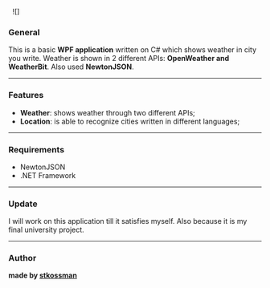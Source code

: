 <p class="has-line-data" data-line-start="0" data-line-end="1"><img src="https://img.shields.io/github/stars/pandao/editor.md.svg" alt=""> <img src="https://img.shields.io/github/forks/pandao/editor.md.svg" alt=""> ![]</p>
<h3 class="code-line" data-line-start=1 data-line-end=2 ><a id="General_1"></a>General</h3>
<p class="has-line-data" data-line-start="2" data-line-end="3">This is a basic <strong>WPF application</strong> written on C# which shows weather in city you write. Weather is shown in 2 different APIs: <strong>OpenWeather and WeatherBit</strong>.  Also used <strong>NewtonJSON</strong>.</p>
<hr>
<h3 class="code-line" data-line-start=5 data-line-end=6 ><a id="Features_5"></a>Features</h3>
<ul>
<li class="has-line-data" data-line-start="7" data-line-end="8"><strong>Weather</strong>: shows weather through two different APIs;</li>
<li class="has-line-data" data-line-start="8" data-line-end="10"><strong>Location</strong>: is able to recognize cities written in different languages;</li>
</ul>
<hr>
<h3 class="code-line" data-line-start=11 data-line-end=12 ><a id="Requirements_11"></a>Requirements</h3>
<ul>
<li class="has-line-data" data-line-start="12" data-line-end="13">NewtonJSON</li>
<li class="has-line-data" data-line-start="13" data-line-end="15">.NET Framework</li>
</ul>
<hr>
<h3 class="code-line" data-line-start=16 data-line-end=17 ><a id="Update_16"></a>Update</h3>
<p class="has-line-data" data-line-start="17" data-line-end="18">I will work on this application till it satisfies myself. Also because it is my final university project.</p>
<hr>
<h3 class="code-line" data-line-start=20 data-line-end=21 ><a id="Author_20"></a>Author</h3>
<p class="has-line-data" data-line-start="21" data-line-end="22"><strong>made by <a href="https://github.com/stkossman" title="stkossman">stkossman</a></strong></p>
